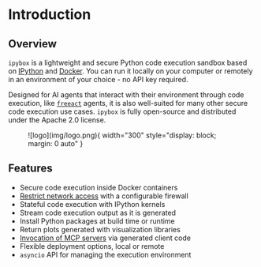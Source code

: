 # Introduction

## Overview

`ipybox` is a lightweight and secure Python code execution sandbox based on [IPython](https://ipython.org/) and [Docker](https://www.docker.com/). You can run it locally on your computer or remotely in an environment of your choice - no API key required.

Designed for AI agents that interact with their environment through code execution, like [`freeact`](https://gradion-ai.github.io/freeact/) agents, it is also well-suited for many other secure code execution use cases. `ipybox` is fully open-source and distributed under the Apache 2.0 license.

<figure markdown>
  ![logo](img/logo.png){ width="300" style="display: block; margin: 0 auto" }
</figure>

## Features

- Secure code execution inside Docker containers
- [Restrict network access](usage.md#restrict-network-access) with a configurable firewall
- Stateful code execution with IPython kernels
- Stream code execution output as it is generated
- Install Python packages at build time or runtime
- Return plots generated with visualization libraries
- [Invocation of MCP servers](usage.md#mcp-integration) via generated client code
- Flexible deployment options, local or remote
- `asyncio` API for managing the execution environment

